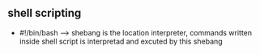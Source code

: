 ## shell scripting

- #!/bin/bash --> shebang is the location interpreter, commands written inside shell script is interpretad and excuted by this shebang